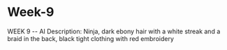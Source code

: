 # Week-9
WEEK 9 -- AI Description: Ninja, dark ebony hair with a white streak and a braid in the back, black tight clothing with red embroidery 
